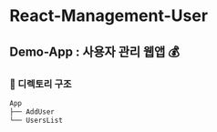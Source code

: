 # React-Management-User

## Demo-App : 사용자 관리 웹앱 💰

### 📁 디렉토리 구조

```bash
App
├── AddUser
└── UsersList
```
